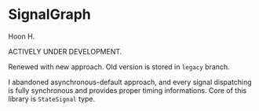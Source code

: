 SignalGraph
===========
Hoon H.




ACTIVELY UNDER DEVELOPMENT.

Renewed with new approach. Old version is stored in `legacy` branch.

I abandoned asynchronous-default approach, and every signal dispatching
is fully synchronous and provides proper timing informations. Core of
this library is `StateSignal` type.

